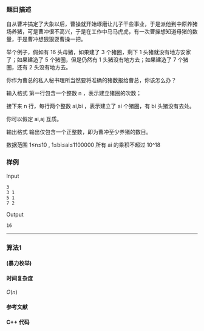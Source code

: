 ### 题目描述

自从曹冲搞定了大象以后，曹操就开始琢磨让儿子干些事业，于是派他到中原养猪场养猪，可是曹冲很不高兴，于是在工作中马马虎虎，有一次曹操想知道母猪的数量，于是曹冲想狠狠耍曹操一把。

举个例子，假如有  16  头母猪，如果建了  3  个猪圈，剩下  1  头猪就没有地方安家了；如果建造了  5  个猪圈，但是仍然有  1  头猪没有地方去；如果建造了  7  个猪圈，还有  2  头没有地方去。

你作为曹总的私人秘书理所当然要将准确的猪数报给曹总，你该怎么办？

输入格式
第一行包含一个整数  n ，表示建立猪圈的次数；

接下来  n  行，每行两个整数  ai,bi ，表示建立了  ai  个猪圈，有  bi  头猪没有去处。

你可以假定  ai,aj  互质。

输出格式
输出仅包含一个正整数，即为曹冲至少养猪的数目。

数据范围
1≤n≤10 ,
1≤bi≤ai≤1100000 
所有 ai 的乘积不超过  10^18

### 样例

Input

```
3
3 1
5 1
7 2
```

Output

```
16
```

----------

### 算法1
#### (暴力枚举)


#### 时间复杂度

$O(n)$

#### 参考文献

#### C++ 代码

``` cpp

```